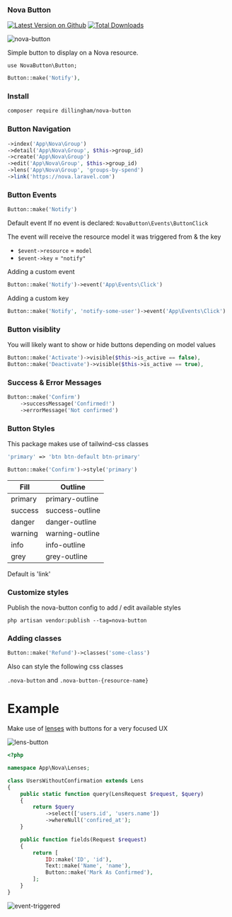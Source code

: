 ### Nova Button

[![Latest Version on Github](https://img.shields.io/github/release/dillingham/nova-button.svg?style=flat-square)](https://packagist.org/packages/dillingham/nova-button)
[![Total Downloads](https://img.shields.io/packagist/dt/dillingham/nova-button.svg?style=flat-square)](https://packagist.org/packages/dillingham/nova-button)

![nova-button](https://user-images.githubusercontent.com/29180903/50742708-dffeb600-11dc-11e9-9eed-36f42166c7c4.png)

Simple button to display on a Nova resource.

```
use NovaButton\Button;
```
```php
Button::make('Notify'),
```
### Install
```bash
composer require dillingham/nova-button
```

### Button Navigation

```php
->index('App\Nova\Group')
->detail('App\Nova\Group', $this->group_id)
->create('App\Nova\Group')
->edit('App\Nova\Group', $this->group_id)
->lens('App\Nova\Group', 'groups-by-spend')
->link('https://nova.laravel.com')
```

### Button Events

```php
Button::make('Notify')
```
Default event If no event is declared: `NovaButton\Events\ButtonClick`

The event will receive the resource model it was triggered from & the key

- `$event->resource` = `model`
- `$event->key` = `"notify"`

Adding a custom event

```php
Button::make('Notify')->event('App\Events\Click')
```

Adding a custom key

```php
Button::make('Notify', 'notify-some-user')->event('App\Events\Click')
```

### Button visiblity 

You will likely want to show or hide buttons depending on model values
```php
Button::make('Activate')->visible($this->is_active == false),
Button::make('Deactivate')->visible($this->is_active == true),
```

### Success & Error Messages

```php
Button::make('Confirm')
    ->successMessage('Confirmed!')
    ->errorMessage('Not confirmed')
```

### Button Styles

This package makes use of tailwind-css classes 
```php
'primary' => 'btn btn-default btn-primary'
```
```php
Button::make('Confirm')->style('primary')
```

| Fill  | Outline |
|---|---|
| primary | primary-outline |
| success | success-outline |
| danger | danger-outline |
| warning | warning-outline |
| info | info-outline |
| grey | grey-outline |

Default is 'link'

### Customize styles
Publish the nova-button config to add / edit available styles
```
php artisan vendor:publish --tag=nova-button
```

### Adding classes
```php
Button::make('Refund')->classes('some-class')
```
Also can style the following css classes

`.nova-button` and `.nova-button-{resource-name}`


# Example

Make use of [lenses](https://nova.laravel.com/docs/1.0/lenses/defining-lenses.html) with buttons for a very focused UX

![lens-button](https://user-images.githubusercontent.com/29180903/50742642-31f30c00-11dc-11e9-96c2-e0534e963aed.png)

```php
<?php

namespace App\Nova\Lenses;

class UsersWithoutConfirmation extends Lens
{
    public static function query(LensRequest $request, $query)
    {
        return $query
            ->select(['users.id', 'users.name'])
            ->whereNull('confired_at');
    }

    public function fields(Request $request)
    {
        return [
            ID::make('ID', 'id'),
            Text::make('Name', 'name'),
            Button::make('Mark As Confirmed'),
        ];
    }
}
```
![event-triggered](https://user-images.githubusercontent.com/29180903/50742633-1a1b8800-11dc-11e9-8a2d-5ec70d3fcae4.png)